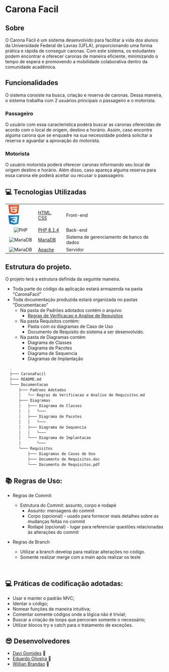 # Carona Facil

## Sobre

O Carona Fácil é um sistema desenvolvido para facilitar a vida dos alunos da Universidade Federal de Lavras (UFLA), proporcionando uma forma prática e rápida de conseguir caronas. Com este sistema, os estudantes podem encontrar e oferecer caronas de maneira eficiente, minimizando o tempo de espera e promovendo a mobilidade colaborativa dentro da comunidade acadêmica.

## Funcionalidades

O sistema consiste na busca, criação e reserva de caronas. Dessa maneira, o sistema trabalha com 2 usuários principais o passageiro e o motorista.

### Passageiro

O usuário com essa caracteristica poderá buscar as caronas oferecidas de acordo com o local de origem, destino e horário. Assim, caso encontre alguma carona que se enquadre na sua necessidade poderá solicitar a reserva e aguardar a aprovação do motorista.

### Motorista

O usuário motorista poderá oferecer caronas informando seu local de origem destino e horário. Além disso, caso apareça alguma reserva para essa carona ele poderá aceitar ou recusar o paassageiro.

## :computer: Tecnologias Utilizadas

<table border-collapse=collapse>
  <tr>
    <td><img alt="HTML" height="30" width="40" src="https://raw.githubusercontent.com/devicons/devicon/1119b9f84c0290e0f0b38982099a2bd027a48bf1/icons/html5/html5-original.svg" /> 
    <img alt="CSS" height="30" width="40" src="https://raw.githubusercontent.com/devicons/devicon/1119b9f84c0290e0f0b38982099a2bd027a48bf1/icons/css3/css3-original.svg" /> 
    </td>
    <td><a href="https://www.w3schools.com/html/" target="_blank">HTML, CSS </a></td>
    <td>Front-end</td>
  </tr>
  <tr>
    <td align ="center"><img alt="PHP"  height="30" width="40"  src="https://www.php.net//images/logos/new-php-logo.svg" /></td>
    <td><a href="https://www.php.net/docs.php" target="_blank">PHP 8.1.4</a></td>
    <td>Back-end</td>
  </tr>
  <tr>
    <td align ="center"><img alt="MariaDB" height="30" width="40" src="https://mariadb.org/wp-content/themes/twentynineteen-child/icons/logo_seal.svg" /></td>
    <td><a href="https://mariadb.com" target="_blank">MariaDB</a></td>
    <td>Sistema de gerenciamento de banco de dados</td>
  </tr>
    <tr>
    <td align ="center"><img alt="MariaDB" height="30" width="40" src="https://upload.wikimedia.org/wikipedia/commons/1/10/Apache_HTTP_server_logo_%282019-present%29.svg" /></td>
    <td><a href="https://www.apache.org/" target="_blank">Apache</a></td>
    <td>Servidor</td>
  </tr>
</table>

## Estrutura do projeto.

O projeto terá a estrutura definida da seguinte maneira.

- Toda parte do código da aplicação estará armazenda na pasta "CaronaFacil"
- Toda documentação produzida estará organizada no pastas "Documentacao"
  - Na pasta de Padrões adotados contém o arquivo
    - [Regras de Verificacao e Analise de Requisitos](./Documentacao/Padroes%20Adotados/Regras%20de%20Verificacao%20e%20Analise%20de%20Requisitos.md)
  - Na pasta Requisitos contém:
    - Pasta com os diagramas de Caso de Uso
    - Documento de Requisito do sistema a ser desenvolvido.
  - Na pasta de Diagramas contém
    - Diagrama de Classes
    - Diagrama de Pacotes
    - Diagrama de Sequencia
    - Diagramas de Implantação

```bash
  .
  ├─── CaronaFacil
  ├─── README.md
  └─── Documentacao
      ├─── Padroes Adotados
      │   └── Regras de Verificacao e Analise de Requisitos.md
      ├─── Diagramas
      │   ├─── Diagrama de Classes
      │   │   └───
      │   ├─── Diagrama de Pacotes
      │   │   └───
      │   ├─── Diagrama de Sequencia
      │   │   └───
      │   └─── Diagrama de Implantacao
      │       └─── 
      └─── Requisitos
          ├─── Diagramas de Casos de Uso
          ├─── Documento de Requisitos.doc
          └─── Documento de Requisitos.pdf


```

## :books: Regras de Uso:

- Regras de Commit:
  - Estrutura do Commit​​​​​​​: assunto, corpo e rodapé
    - Assunto: mensagens do commit
    - Corpo (opcional) - usado para fornecer mais detalhes sobre as mudanças feitas no commit
    - Rodapé (opcional) - lugar para referenciar questões relacionadas às alterações do commit

- Regras de Branch 
  - Utilizar a branch develop para realizar alterações no código.
  - Somente realizar merge com a main após realizar os teste


<br>


## :computer: Práticas de codificação adotadas:

- Usar e manter o padrão MVC;
- Identar o código;
- Nomear funções de maneira intuitiva;
- Comentar somente códigos onde a lógica não é trivial;
- Buscar a criação de loops que percoram somente o necessário;
- Utilizar blocos try e catch para o tratamento de exceções.

## :sunglasses: Desenvolvedores

- [Davi Gomides](https://github.com/daviresende123) :wolf:
- [Eduardo Oliveira](https://github.com/eduardoliveirag) :wolf:
- [Willian Brandao](https://github.com/WillianBrandao) :wolf:
